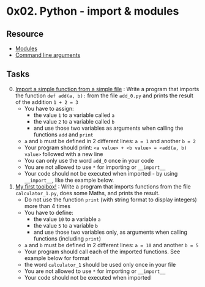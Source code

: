 # 0x02. Python - import & modules

## Resource

- [Modules](https://docs.python.org/3.4/tutorial/modules.html)
- [Command line arguments](https://docs.python.org/3.4/tutorial/stdlib.html#command-line-arguments)

## Tasks

0. [Import a simple function from a simple file](0-add.py) : Write a program that imports the function `def add(a, b):` from the file `add_0.py` and prints the result of the addition `1 + 2 = 3`
	- You have to assign:
		- the value `1` to a variable called `a`
		- the value `2` to a variable called `b`
		- and use those two variables as arguments when calling the functions `add` and `print`
	- `a` and `b` must be defined in 2 different lines: `a = 1` and another `b = 2`
	- Your program should print: `<a value> + <b value> = <add(a, b) value>` followed with a new line
	- You can only use the word `add_0` once in your code
	- You are not allowed to use `*` for importing or `__import__`
	- Your code should not be executed when imported - by using `__import__`, like the example below.
1. [My first toolbox!](1-calculation.py) : Write a program that imports functions from the file `calculator_1.py`, does some Maths, and prints the result.
	- Do not use the function `print` (with string format to display integers) more than 4 times
	- You have to define:
		- the value `10` to a variable `a`
		- the value `5` to a variable `b`
		- and use those two variables only, as arguments when calling functions (including `print`)
	- `a` and `b` must be defined in 2 different lines: `a = 10` and another `b = 5`
	- Your program should call each of the imported functions. See example below for format
	- the word `calculator_1` should be used only once in your file
	- You are not allowed to use `*` for importing or `__import__`
	- Your code should not be executed when imported
